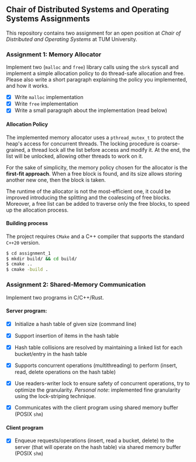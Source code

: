 ## Chair of Distributed Systems and Operating Systems Assignments

This repository contains two assignment for an open position at *Chair of Distributed and Operating Systems* at TUM University.

### Assignment 1: Memory Allocator

Implement two (`malloc` and `free`) library calls using the `sbrk` syscall and implement a 
simple allocation policy to do thread-safe allocation and free. 
Please also write a short paragraph explaining the policy you implemented, and how it works.

- [x] Write `malloc` implementation
- [x] Write `free` implementation
- [x] Write a small paragraph about the implementation (read below)

#### Allocation Policy

The implemented memory allocator uses a `pthread_mutex_t` to protect the heap's access for concurrent threads.
The locking procedure is coarse-grained, a thread lock all the list before access and modify it. At the end, the list will be unlocked, allowing other threads to work on it.

For the sake of simplicity, the memory policy chosen for the allocator is the **first-fit approach**. When a free block is found, and its size allows storing another new one, then the block is taken.

The runtime of the allocator is not the most-efficient one, it could be improved introducing the splitting and the coalescing of free blocks.
Moreover, a free list can be added to traverse only the free blocks, to speed up the allocation process.

#### Building process

The project requires `CMake` and a C++ compiler that supports the standard `C++20` version.

```bash
$ cd assignment_1
$ mkdir build/ && cd build/
$ cmake ..
$ cmake -build .
```

### Assignment 2: Shared-Memory Communication

Implement two programs in C/C++/Rust.

#### Server program:

- [x] Initialize a hash table of given size (command line)

- [x] Support insertion of items in the hash table

- [x] Hash table collisions are resolved by maintaining a linked list for each bucket/entry in the hash table

- [x] Supports concurrent operations (multithreading) to perform (insert, read, delete operations on the hash table)

- [x] Use readers-writer lock to ensure safety of concurrent operations, try to optimize the granularity. *Personal note*: implemented fine granularity using the lock-striping technique.

- [x] Communicates with the client program using shared memory buffer (POSIX `shm`)

#### Client program

- [x] Enqueue requests/operations (insert, read a bucket, delete) to the server (that will operate on the hash table) via shared memory buffer (POSIX `shm`)
